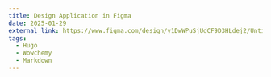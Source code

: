 ```yaml
---
title: Design Application in Figma
date: 2025-01-29
external_link: https://www.figma.com/design/y1DwWPuSjUdCF9D3HLdej2/Untitled?node-id=11-14&p=f&t=sSJ5LKs5QsGiyWvd-0
tags:
  - Hugo
  - Wowchemy
  - Markdown
---
```


<!--more-->

